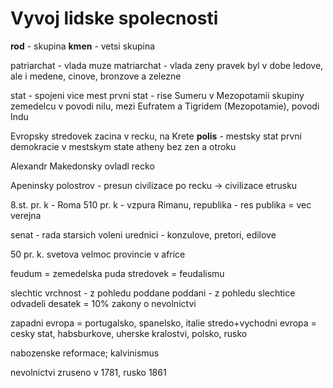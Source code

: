 # Vyvoj lidske spolecnosti
**rod** - skupina
**kmen** - vetsi skupina

patriarchat - vlada muze
matriarchat - vlada zeny
pravek byl v dobe ledove, ale i medene, cinove, bronzove a zelezne

stat - spojeni vice mest
prvni stat - rise Sumeru v Mezopotamii
skupiny zemedelcu v povodi nilu, mezi Eufratem a Tigridem (Mezopotamie), povodi Indu

Evropsky stredovek zacina v recku, na Krete
**polis** - mestsky stat
prvni demokracie v mestskym state atheny
bez zen a otroku

Alexandr Makedonsky ovladl recko

Apeninsky polostrov - presun civilizace po recku 
→ civilizace etrusku

8.st. pr. k - Roma
510 pr. k - vzpura Rimanu, republika - res publika = vec verejna

senat - rada starsich
voleni urednici - konzulove, pretori, edilove

50 pr. k. svetova velmoc
provincie v africe

feudum = zemedelska puda
stredovek = feudalismu

slechtic
vrchnost - z pohledu poddane
poddani - z pohledu slechtice
odvadeli desatek = 10%
zakony o nevolnictvi

zapadni evropa = portugalsko, spanelsko, italie
stredo+vychodni evropa = cesky stat, habsburkove, uherske kralostvi, polsko, rusko

nabozenske reformace; kalvinismus

nevolnictvi zruseno v 1781, rusko 1861
